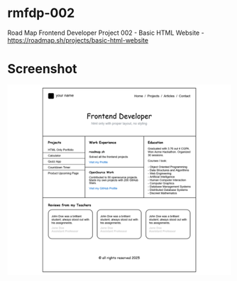 # rmfdp-002
Road Map Frontend Developer Project 002 - Basic HTML Website - https://roadmap.sh/projects/basic-html-website

# Screenshot
![](./screenshot.png)
